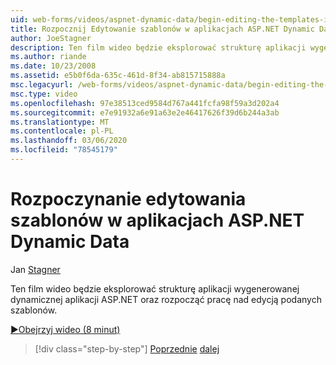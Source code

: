 ```yaml
---
uid: web-forms/videos/aspnet-dynamic-data/begin-editing-the-templates-in-aspnet-dynamic-data-applications
title: Rozpocznij Edytowanie szablonów w aplikacjach ASP.NET Dynamic Data | Microsoft Docs
author: JoeStagner
description: Ten film wideo będzie eksplorować strukturę aplikacji wygenerowanej dynamicznej aplikacji ASP.NET oraz rozpocząć pracę nad edycją podanych szablonów.
ms.author: riande
ms.date: 10/23/2008
ms.assetid: e5b0f6da-635c-461d-8f34-ab815715888a
msc.legacyurl: /web-forms/videos/aspnet-dynamic-data/begin-editing-the-templates-in-aspnet-dynamic-data-applications
msc.type: video
ms.openlocfilehash: 97e38513ced9584d767a441fcfa98f59a3d202a4
ms.sourcegitcommit: e7e91932a6e91a63e2e46417626f39d6b244a3ab
ms.translationtype: MT
ms.contentlocale: pl-PL
ms.lasthandoff: 03/06/2020
ms.locfileid: "78545179"
---
```

# <a name="begin-editing-the-templates-in-aspnet-dynamic-data-applications"></a>Rozpoczynanie edytowania szablonów w aplikacjach ASP.NET Dynamic Data

Jan [Stagner](https://github.com/JoeStagner)

Ten film wideo będzie eksplorować strukturę aplikacji wygenerowanej dynamicznej aplikacji ASP.NET oraz rozpocząć pracę nad edycją podanych szablonów.

[&#9654;Obejrzyj wideo (8 minut)](https://channel9.msdn.com/Blogs/ASP-NET-Site-Videos/begin-editing-the-templates-in-aspnet-dynamic-data-applications)

> [!div class="step-by-step"]
> [Poprzednie](getting-started-with-dynamic-data.md)
> [dalej](begin-modifying-dynamic-data-applications-with-url-routing.md)
